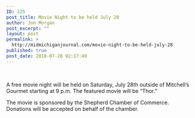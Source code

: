 ```yaml
---
ID: 125
post_title: Movie Night to be held July 28
author: Jon Morgan
post_excerpt: ""
layout: post
permalink: >
  http://midmichiganjournal.com/movie-night-to-be-held-july-28
published: true
post_date: 2018-07-26 02:17:49
---
```

&nbsp;

A free movie night will be held on Saturday, July 28th outside of Mitchell’s Gourmet starting at 9 p.m. The featured movie will be “Thor.”

The movie is sponsored by the Shepherd Chamber of Commerce. Donations will be accepted on behalf of the chamber.